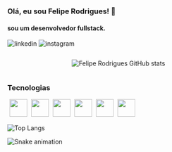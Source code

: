 ### Olá, eu sou Felipe Rodrigues! 👋
#### sou um desenvolvedor fullstack.
![linkedin](https://img.shields.io/badge/LinkedIn-0077B5?style=for-the-badge&logo=linkedin&logoColor=white)
![instagram](https://img.shields.io/badge/Instagram-E4405F?style=for-the-badge&logo=instagram&logoColor=white)

<div style="display: flex; justify-content: center">

![Felipe Rodrigues GitHub stats](https://github-readme-stats.vercel.app/api?username=FelipeRodriguesBonilha&theme=midnight-purple&show_icons=true)

</div>

### Tecnologias
<div style="display: inline-block">
          <img src="https://cdn.jsdelivr.net/gh/devicons/devicon@latest/icons/typescript/typescript-original.svg" width="40" height="40" style="margin-left: 5px"/>      
          <img src="https://cdn.jsdelivr.net/gh/devicons/devicon@latest/icons/nestjs/nestjs-original-wordmark.svg" width="40" height="40" style="margin-left: 5px"/>
          <img src="https://cdn.jsdelivr.net/gh/devicons/devicon@latest/icons/angular/angular-plain.svg" width="40" height="40" style="margin-left: 5px"/>
          <img src="https://cdn.jsdelivr.net/gh/devicons/devicon@latest/icons/adonisjs/adonisjs-original.svg" width="40" height="40" style="margin-left: 5px"/>
          <img src="https://cdn.jsdelivr.net/gh/devicons/devicon@latest/icons/git/git-original.svg" width="40" height="40" style="margin-left: 5px"/>
          <img src="https://cdn.jsdelivr.net/gh/devicons/devicon@latest/icons/github/github-original.svg" width="40" height="40" style="margin-left: 5px"/>
</div>
          
          
          

          
          

![Top Langs](https://github-readme-stats.vercel.app/api/top-langs/?username=FelipeRodriguesBonilha&theme=midnight-purple&layout=compact)

![Snake animation](https://github.com/FelipeRodriguesBonilha/FelipeRodriguesBonilha/blob/output/github-contribution-grid-snake.svg)
